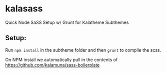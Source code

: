 # kalasass
Quick Node SaSS Setup w/ Grunt for Kalatheme Subthemes

## Setup:
Run ```npm install``` in the subtheme folder and then ```grunt``` to complie the scss.

On NPM install we automatically pull in the contents of https://github.com/kalamuna/sass-boilerplate
